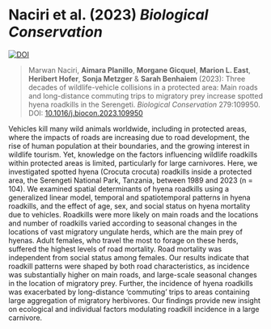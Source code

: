 # Naciri et al. (2023) *Biological Conservation*
[![DOI](https://zenodo.org/badge/DOI/10.5281/zenodo.7628828.svg)](https://doi.org/10.5281/zenodo.7628828)

> Marwan Naciri, **Aimara Planillo**, **Morgane Gicquel**, **Marion L. East**, **Heribert Hofer**, **Sonja Metzger** & **Sarah Benhaiem** (2023):
Three decades of wildlife-vehicle collisions in a protected area: Main roads and long-distance commuting trips to migratory prey increase spotted hyena roadkills in the Serengeti. *Biological Conservation* 279:109950. DOI: [10.1016/j.biocon.2023.109950](https://doi.org/10.1016/j.biocon.2023.109950)

Vehicles kill many wild animals worldwide, including in protected areas, where the impacts of roads are increasing due to road development, the rise of human population at their boundaries, and the growing interest in wildlife tourism. Yet, knowledge on the factors influencing wildlife roadkills within protected areas is limited, particularly for large carnivores. Here, we investigated spotted hyena (Crocuta crocuta) roadkills inside a protected area, the Serengeti National Park, Tanzania, between 1989 and 2023 (n = 104). We examined spatial determinants of hyena roadkills using a generalized linear model, temporal and spatiotemporal patterns in hyena roadkills, and the effect of age, sex, and social status on hyena mortality due to vehicles. Roadkills were more likely on main roads and the locations and number of roadkills varied according to seasonal changes in the locations of vast migratory ungulate herds, which are the main prey of hyenas. Adult females, who travel the most to forage on these herds, suffered the highest levels of road mortality. Road mortality was independent from social status among females. Our results indicate that roadkill patterns were shaped by both road characteristics, as incidence was substantially higher on main roads, and large-scale seasonal changes in the location of migratory prey. Further, the incidence of hyena roadkills was exacerbated by long-distance ‘commuting’ trips to areas containing large aggregation of migratory herbivores. Our findings provide new insight on ecological and individual factors modulating roadkill incidence in a large carnivore.

